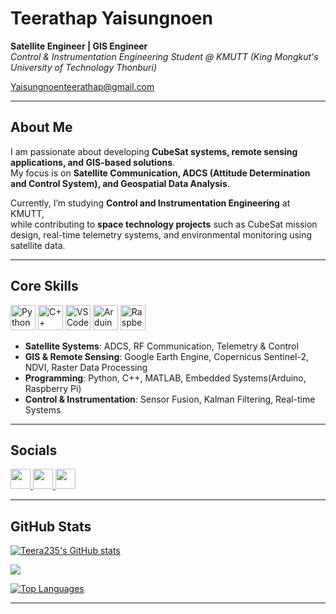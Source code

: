# Teerathap Yaisungnoen  
**Satellite Engineer | GIS Engineer**  
*Control & Instrumentation Engineering Student @ KMUTT (King Mongkut's University of Technology Thonburi)*  

[Yaisungnoenteerathap@gmail.com](mailto:Yaisungnoenteerathap@gmail.com)  

---

## About Me  
I am passionate about developing **CubeSat systems, remote sensing applications, and GIS-based solutions**.  
My focus is on **Satellite Communication, ADCS (Attitude Determination and Control System), and Geospatial Data Analysis**.  

Currently, I’m studying **Control and Instrumentation Engineering** at KMUTT,  
while contributing to **space technology projects** such as CubeSat mission design, real-time telemetry systems, and environmental monitoring using satellite data.  

---

## Core Skills  

<p align="left">
<a href="https://www.python.org/" target="_blank" rel="noreferrer"><img src="https://raw.githubusercontent.com/danielcranney/readme-generator/main/public/icons/skills/python-colored.svg" width="40" height="40" alt="Python" /></a>
<a href="https://docs.microsoft.com/en-us/cpp/?view=msvc-170" target="_blank" rel="noreferrer"><img src="https://raw.githubusercontent.com/danielcranney/readme-generator/main/public/icons/skills/cplusplus-colored.svg" width="40" height="40" alt="C++" /></a>
<a href="https://code.visualstudio.com/" target="_blank" rel="noreferrer"><img src="https://raw.githubusercontent.com/danielcranney/readme-generator/main/public/icons/skills/visualstudiocode.svg" width="40" height="40" alt="VS Code" /></a>
<a href="https://store.arduino.cc/" target="_blank" rel="noreferrer"><img src="https://raw.githubusercontent.com/danielcranney/readme-generator/main/public/icons/skills/arduino-colored.svg" width="40" height="40" alt="Arduino" /></a>
<a href="https://www.raspberrypi.org/" target="_blank" rel="noreferrer"><img src="https://raw.githubusercontent.com/danielcranney/readme-generator/main/public/icons/skills/raspberrypi-colored.svg" width="40" height="40" alt="Raspberry Pi" /></a>
</p>

- **Satellite Systems**: ADCS, RF Communication, Telemetry & Control  
- **GIS & Remote Sensing**: Google Earth Engine, Copernicus Sentinel-2, NDVI, Raster Data Processing  
- **Programming**: Python, C++, MATLAB, Embedded Systems(Arduino, Raspberry Pi)  
- **Control & Instrumentation**: Sensor Fusion, Kalman Filtering, Real-time Systems  

---

## Socials  

<p align="left"> 
<a href="https://discord.com/users/jos8872" target="_blank" rel="noreferrer"> <img src="https://raw.githubusercontent.com/danielcranney/readme-generator/main/public/icons/socials/discord.svg" width="32" height="32" /> </a> 
<a href="https://www.github.com/Teera235" target="_blank" rel="noreferrer"> <img src="https://raw.githubusercontent.com/danielcranney/readme-generator/main/public/icons/socials/github.svg" width="32" height="32" /> </a> 
<a href="http://www.instagram.com/texratape_" target="_blank" rel="noreferrer"> <img src="https://raw.githubusercontent.com/danielcranney/readme-generator/main/public/icons/socials/instagram.svg" width="32" height="32" /> </a> 
</p>

---

## GitHub Stats  

<a href="http://www.github.com/Teera235"><img src="https://github-readme-stats.vercel.app/api?username=Teera235&show_icons=true&count_private=true&title_color=22c55e&text_color=ffffff&icon_color=84cc16&bg_color=1c1917&hide_border=true" alt="Teera235's GitHub stats" /></a>  

<a href="http://www.github.com/Teera235"><img src="https://github-readme-streak-stats.herokuapp.com/?user=Teera235&stroke=ffffff&background=1c1917&ring=22c55e&fire=22c55e&currStreakNum=ffffff&currStreakLabel=22c55e&sideNums=ffffff&sideLabels=ffffff&dates=ffffff&hide_border=true" /></a>  

<a href="https://github.com/Teera235" align="left"><img src="https://github-readme-stats.vercel.app/api/top-langs/?username=Teera235&langs_count=10&title_color=22c55e&text_color=ffffff&icon_color=84cc16&bg_color=1c1917&hide_border=true&locale=en&custom_title=Top%20%Languages" alt="Top Languages" /></a>  

---
